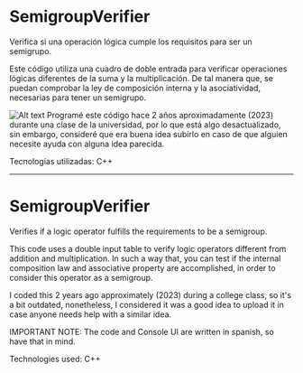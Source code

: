 # SemigroupVerifier
Verifica si una operación lógica cumple los requisitos para ser un semigrupo.

Este código utiliza una cuadro de doble entrada para verificar operaciones lógicas diferentes de la suma y la multiplicación.
De tal manera que, se puedan comprobar la ley de composición interna y la asociatividad, necesarias para tener un semigrupo.

![Alt text](https://github.com/CarlosHoo7/SemigroupVerifier/repo/semigroup-example.png)
Programé este código hace 2 años aproximadamente (2023) durante una clase de la universidad, por lo que está algo desactualizado, sin embargo, consideré que era
buena idea subirlo en caso de que alguien necesite ayuda con alguna idea parecida.

Tecnologías utilizadas:
C++

------------------------------------------------------
# SemigroupVerifier
Verifies if a logic operator fulfills the requirements to be a semigroup.

This code uses a double input table to verify logic operators different from addition and multiplication.
In such a way that, you can test if the internal composition law and associative property are accomplished, in order to consider
this operator as a semigroup.

I coded this 2 years ago approximately (2023) during a college class, so it's a bit outdated, nonetheless, I considered it was a good idea to upload it
in case anyone needs help with a similar idea.

IMPORTANT NOTE: The code and Console UI are written in spanish, so have that in mind.

Technologies used:
C++

